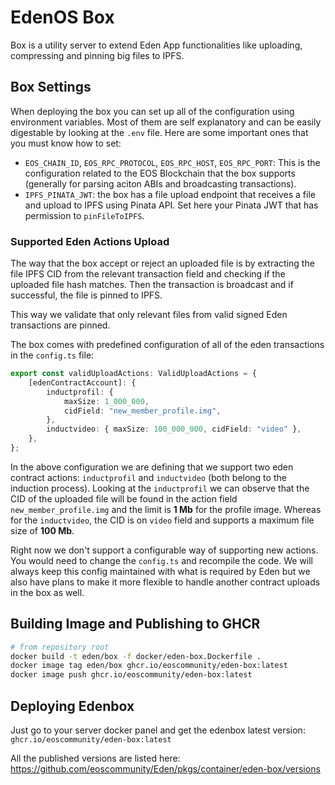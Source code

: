 # EdenOS Box

Box is a utility server to extend Eden App functionalities like uploading, compressing and pinning big files to IPFS.

## Box Settings

When deploying the box you can set up all of the configuration using environment variables. Most of them are self explanatory and can be easily digestable by looking at the `.env` file. Here are some important ones that you must know how to set:

-   `EOS_CHAIN_ID`, `EOS_RPC_PROTOCOL`, `EOS_RPC_HOST`, `EOS_RPC_PORT`: This is the configuration related to the EOS Blockchain that the box supports (generally for parsing aciton ABIs and broadcasting transactions).
-   `IPFS_PINATA_JWT`: the box has a file upload endpoint that receives a file and upload to IPFS using Pinata API. Set here your Pinata JWT that has permission to `pinFileToIPFS`.

### Supported Eden Actions Upload

The way that the box accept or reject an uploaded file is by extracting the file IPFS CID from the relevant transaction field and checking if the uploaded file hash matches. Then the transaction is broadcast and if successful, the file is pinned to IPFS.

This way we validate that only relevant files from valid signed Eden transactions are pinned.

The box comes with predefined configuration of all of the eden transactions in the `config.ts` file:

```ts
export const validUploadActions: ValidUploadActions = {
    [edenContractAccount]: {
        inductprofil: {
            maxSize: 1_000_000,
            cidField: "new_member_profile.img",
        },
        inductvideo: { maxSize: 100_000_000, cidField: "video" },
    },
};
```

In the above configuration we are defining that we support two eden contract actions: `inductprofil` and `inductvideo` (both belong to the induction process). Looking at the `inductprofil` we can observe that the CID of the uploaded file will be found in the action field `new_member_profile.img` and the limit is **1 Mb** for the profile image. Whereas for the `inductvideo`, the CID is on `video` field and supports a maximum file size of **100 Mb**.

Right now we don't support a configurable way of supporting new actions. You would need to change the `config.ts` and recompile the code. We will always keep this config maintained with what is required by Eden but we also have plans to make it more flexible to handle another contract uploads in the box as well.

## Building Image and Publishing to GHCR

```sh
# from repository root
docker build -t eden/box -f docker/eden-box.Dockerfile .
docker image tag eden/box ghcr.io/eoscommunity/eden-box:latest
docker image push ghcr.io/eoscommunity/eden-box:latest
```

## Deploying Edenbox

Just go to your server docker panel and get the edenbox latest version: `ghcr.io/eoscommunity/eden-box:latest`

All the published versions are listed here: https://github.com/eoscommunity/Eden/pkgs/container/eden-box/versions
